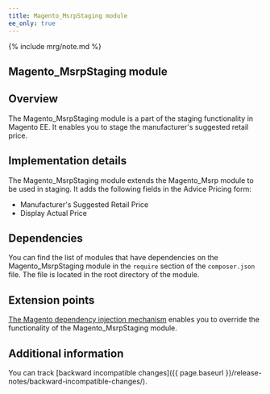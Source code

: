 ```yaml
---
title: Magento_MsrpStaging module
ee_only: true
---
```


{% include mrg/note.md %}

## Magento_MsrpStaging module

## Overview

The Magento_MsrpStaging module is a part of the staging functionality in Magento EE. It enables you to stage the manufacturer's suggested retail price.

## Implementation details

The Magento_MsrpStaging module extends the Magento_Msrp module to be used in staging. It adds the following fields in the Advice Pricing form:

- Manufacturer's Suggested Retail Price
- Display Actual Price

## Dependencies

You can find the list of modules that have dependencies on the Magento_MsrpStaging module in the `require` section of the `composer.json` file. The file is located in the root directory of the module.

## Extension points

[The Magento dependency injection mechanism](http://devdocs.magento.com/guides/v2.1/extension-dev-guide/depend-inj.html) enables you to override the functionality of the Magento_MsrpStaging module.

## Additional information

You can track [backward incompatible changes]({{ page.baseurl }}/release-notes/backward-incompatible-changes/).

